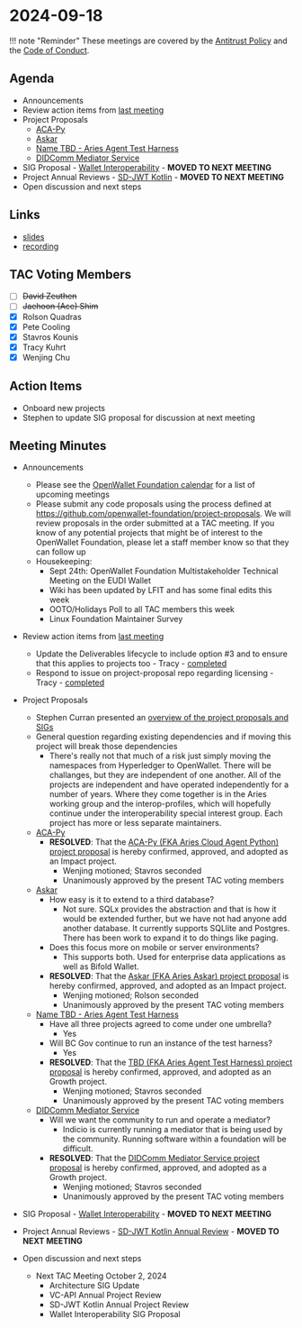 # 2024-09-18

!!! note "Reminder"
    These meetings are covered by the [Antitrust Policy](../../governance/antitrust.md) and the [Code of Conduct](../../governance/code-of-conduct.md).

## Agenda
- Announcements
- Review action items from [last meeting](./2024-09-04.md#action-items)
- Project Proposals
    - [ACA-Py](https://github.com/openwallet-foundation/project-proposals/pull/42)
    - [Askar](https://github.com/openwallet-foundation/project-proposals/pull/44)
    - [Name TBD - Aries Agent Test Harness](https://github.com/openwallet-foundation/project-proposals/pull/44)
    - [DIDComm Mediator Service](https://github.com/openwallet-foundation/project-proposals/pull/45)
- SIG Proposal - [Wallet Interoperability](https://github.com/openwallet-foundation/tac/issues/182) - **MOVED TO NEXT MEETING**
- Project Annual Reviews - [SD-JWT Kotlin](https://github.com/openwallet-foundation/tac/pull/171) - **MOVED TO NEXT MEETING**
- Open discussion and next steps

## Links
- [slides](https://docs.google.com/presentation/d/11-_TMGNvcYxLjSbxNkZyPMEZv60f9xcwjP9AHWIiU88/edit?usp=sharing)
- [recording](https://zoom.us/rec/share/FR0KhJVyIOqyJ1NANu0iM6iZRYhghRdScAj-8Dga1OM4xyz3wcFAJx_W4vEVQPX5.mZnwv-4bxqgukjFA)

## TAC Voting Members

- [ ] ~~David Zeuthen~~
- [ ] ~~Jaehoon (Ace) Shim~~
- [x] Rolson Quadras
- [x] Pete Cooling
- [x] Stavros Kounis
- [x] Tracy Kuhrt
- [x] Wenjing Chu

## Action Items

- Onboard new projects
- Stephen to update SIG proposal for discussion at next meeting

## Meeting Minutes

- Announcements
    - Please see the [OpenWallet Foundation calendar](https://zoom-lfx.platform.linuxfoundation.org/meetings/openwalletfoundation) for a list of upcoming meetings
    - Please submit any code proposals using the process defined at https://github.com/openwallet-foundation/project-proposals. We will review proposals in the order submitted at a TAC meeting. If you know of any potential projects that might be of interest to the OpenWallet Foundation, please let a staff member know so that they can follow up
    - Housekeeping:
        - Sept 24th: OpenWallet Foundation Multistakeholder Technical Meeting on the EUDI Wallet
        - Wiki has been updated by LFIT and has some final edits this week
        - OOTO/Holidays Poll to all TAC members this week
        - Linux Foundation Maintainer Survey

- Review action items from [last meeting](./2024-09-04.md#action-items)
    - Update the Deliverables lifecycle to include option \#3 and to ensure that this applies to projects too - Tracy - [completed](https://tac.openwallet.foundation/governance/deliverable-lifecycle/)
    - Respond to issue on project-proposal repo regarding licensing - Tracy - [completed](https://github.com/openwallet-foundation/project-proposals/issues/41#issuecomment-2329681585)

- Project Proposals
    - Stephen Curran presented an [overview of the project proposals and SIGs](https://bit.ly/acapyOWF)
    - General question regarding existing dependencies and if moving this project will break those dependencies
        - There's really not that much of a risk just simply moving the namespaces from Hyperledger to OpenWallet. There will be challanges, but they are independent of one another.  All of the projects are independent and have operated independently for a number of years. Where they come together is in the Aries working group and the interop-profiles, which will hopefully continue under the interoperability special interest group. Each project has more or less separate maintainers.
    - [ACA-Py](https://github.com/openwallet-foundation/project-proposals/pull/42)
        - **RESOLVED**: That the [ACA-Py (FKA Aries Cloud Agent Python) project proposal](https://github.com/openwallet-foundation/project-proposals/pull/42) is hereby confirmed, approved, and adopted as an Impact project.
            - Wenjing motioned; Stavros seconded
            - Unanimously approved by the present TAC voting members
    - [Askar](https://github.com/openwallet-foundation/project-proposals/pull/44)
        - How easy is it to extend to a third database?
            - Not sure. SQLx provides the abstraction and that is how it would be extended further, but we have not had anyone add another database. It currently supports SQLlite and Postgres. There has been work to expand it to do things like paging.
        - Does this focus more on mobile or server environments?
            - This supports both. Used for enterprise data applications as well as Bifold Wallet.
        - **RESOLVED**: That the [Askar (FKA Aries Askar) project proposal](https://github.com/openwallet-foundation/project-proposals/pull/43) is hereby confirmed, approved, and adopted as an Impact project.
            - Wenjing motioned; Rolson seconded
            - Unanimously approved by the present TAC voting members
    - [Name TBD - Aries Agent Test Harness](https://github.com/openwallet-foundation/project-proposals/pull/44)
        - Have all three projects agreed to come under one umbrella?
            - Yes
        - Will BC Gov continue to run an instance of the test harness?
            - Yes
        - **RESOLVED**: That the [TBD (FKA Aries Agent Test Harness) project proposal](https://github.com/openwallet-foundation/project-proposals/pull/44) is hereby confirmed, approved, and adopted as an Growth project.
            - Wenjing motioned; Stavros seconded
            - Unanimously approved by the present TAC voting members
    - [DIDComm Mediator Service](https://github.com/openwallet-foundation/project-proposals/pull/45)
        - Will we want the community to run and operate a mediator?
            - Indicio is currently running a mediator that is being used by the community. Running software within a foundation will be difficult.
        - **RESOLVED**: That the [DIDComm Mediator Service project proposal](https://github.com/openwallet-foundation/project-proposals/pull/45) is hereby confirmed, approved, and adopted as a Growth project.
            - Wenjing motioned; Stavros seconded
            - Unanimously approved by the present TAC voting members

- SIG Proposal - [Wallet Interoperability](https://github.com/openwallet-foundation/tac/issues/182) - **MOVED TO NEXT MEETING**

- Project Annual Reviews - [SD-JWT Kotlin Annual Review](https://github.com/openwallet-foundation/tac/pull/171) - **MOVED TO NEXT MEETING**

- Open discussion and next steps
    - Next TAC Meeting October 2, 2024
        - Architecture SIG Update
        - VC-API Annual Project Review
        - SD-JWT Kotlin Annual Project Review
        - Wallet Interoperability SIG Proposal

